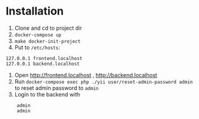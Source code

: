 Installation
============

1. Clone and cd to project dir
1. `docker-compose up` 
1. `make docker-init-project`
1. Put to `/etc/hosts`:
```
127.0.0.1 frontend.localhost
127.0.0.1 backend.localhost
```
1. Open http://frontend.localhost , http://backend.localhost 
1. Run `docker-compose exec php ./yii user/reset-admin-password admin` to reset admin password to `admin`
1. Login to the backend with
```
    admin
    admin
```
